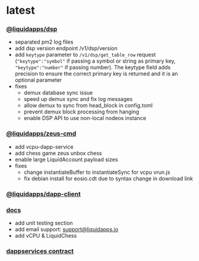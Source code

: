 latest
========

### [@liquidapps/dsp](https://www.npmjs.com/package/@liquidapps/dsp)
- separated pm2 log files
- add dsp version endpoint /v1/dsp/version
- add `keytype` parameter to `/v1/dsp/get_table_row` request (`"keytype":"symbol"` if passing a symbol or string as primary key, `"keytype":"number"` if passing number). The keytype field adds precision to ensure the correct primary key is returned and it is an optional parameter
- fixes
    - demux database sync issue
    - speed up demux sync and fix log messages
    - allow demux to sync from head_block in config.toml
    - prevent demux block processing from hanging
    - enable DSP API to use non-local nodeos instance

### [@liquidapps/zeus-cmd](https://www.npmjs.com/package/@liquidapps/zeus-cmd)
- add vcpu-dapp-service
- add chess game zeus unbox chess
- enable large LiquidAccount payload sizes
- fixes
    - change instantiateBuffer to instantiateSync for vcpu vrun.js
    - fix debian install for eosio.cdt due to syntax change in download link

### [@liquidapps/dapp-client](https://www.npmjs.com/package/@liquidapps/dapp-client)

### [docs](https://docs.liquidapps.io/en/stable/)
- add unit testing section
- add email support: support@liquidapps.io
- add vCPU & LiquidChess

### [dappservices contract](http://bloks.io/account/dappservices)